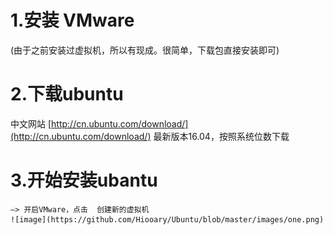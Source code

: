 # 1.安装 VMware

(由于之前安装过虚拟机，所以有现成。很简单，下载包直接安装即可)

# 2.下载ubuntu

中文网站 [http://cn.ubuntu.com/download/](http://cn.ubuntu.com/download/)  最新版本16.04，按照系统位数下载

# 3.开始安装ubantu

    —> 开启VMware，点击  创建新的虚拟机
    ![image](https://github.com/Hiooary/Ubuntu/blob/master/images/one.png)
   
